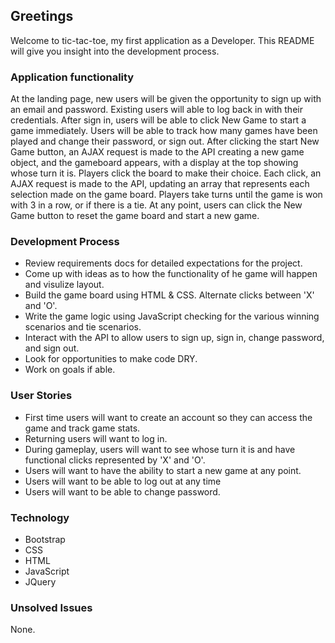 ## Greetings

Welcome to tic-tac-toe, my first application as a Developer. This README will give you insight into the development process.

### Application functionality

At the landing page, new users will be given the opportunity to sign up with an email and password. Existing users will able to log back in with their credentials. After sign in, users will be able to click New Game to start a game immediately. Users will be able to track how many games have been played and change their password, or sign out. After clicking the start New Game button, an AJAX request is made to the API creating a new game object, and the gameboard appears, with a display at the top showing whose turn it is. Players click the board to make their choice. Each click, an AJAX request is made to the API, updating an array that represents each selection made on the game board. Players take turns until the game is won with 3 in a row, or if there is a tie. At any point, users can click the New Game button to reset the game board and start a new game.

### Development Process

- Review requirements docs for detailed expectations for the project.
- Come up with ideas as to how the functionality of he game will happen and visulize layout.
- Build the game board using HTML & CSS. Alternate clicks between 'X' and 'O'.
- Write the game logic using JavaScript checking for the various winning scenarios and tie scenarios.
- Interact with the API to allow users to sign up, sign in, change password, and sign out.
- Look for opportunities to make code DRY.
- Work on goals if able.

### User Stories

- First time users will want to create an account so they can access the game and track game stats.
- Returning users will want to log in.
- During gameplay, users will want to see whose turn it is and have functional clicks represented by 'X' and 'O'.
- Users will want to have the ability to start a new game at any point.
- Users will want to be able to log out at any time
- Users will want to be able to change password.

### Technology

- Bootstrap
- CSS
- HTML
- JavaScript
- JQuery

### Unsolved Issues

None.
